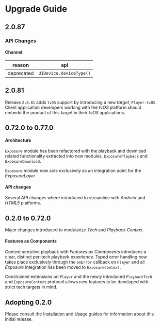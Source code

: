 # Upgrade Guide

## 2.0.87


### API Changes

#### Channel

| reason | api |
| -------- | --- |
| deprecated | `UIDevice.deviceType()` |


## 2.0.81

Release `2.0.81` adds `tvOS` support by introducing a new *target*, `Player-tvOS`. Client application developers working with the *tvOS* platform should embedd the product of this target in their *tvOS* applications.

## 0.72.0 to 0.77.0

#### Architecture
`Exposure` module has been refactored with the playback and download related functionality extracted into new modules, `ExposurePlayback` and `ExposureDownload`.

`Exposure` module now acts exclusively as an integration point for the *ExposureLayer*

#### API changes
Several API changes where introduced to streamline with *Android* and *HTML5* platforms.

## 0.2.0 to 0.72.0
Major changes introduced to modularize *Tech* and *Playback Context*.

#### Features as Components
Context sensitive playback with *Features as Components* introduces a clear, distinct per-tech playback experience. Typed error handling now takes place exclusively through the `onError` callback on `Player` and all *Exposure* integration has been moved to `ExposureContext`.

Constrained extensions on `Player` and the newly introduced `PlaybackTech` and `ExposureContext` protocol allows new features to be developed with strict tech targets in mind.

## Adopting 0.2.0
Please consult the [Installation](https://github.com/EricssonBroadcastServices/iOSClientExposure/blob/master/README.md#installation) and [Usage](https://github.com/EricssonBroadcastServices/iOSClientExposure/blob/master/README.md#getting-started) guides for information about this initial release.
